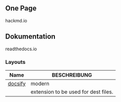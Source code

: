 ## One Page
hackmd.io

## Dokumentation
readthedocs.io


### Layouts
| Name | BESCHREIBUNG |
| ------ | ----------- |
|  [docsify](https://docsify.js.org/#/)  | modern |
|     | extension to be used for dest files. |
